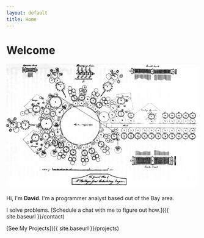 ```yaml
---
layout: default
title: Home
---
```


# Welcome
![alt text](image-1.png)

Hi, I'm **David**. I'm a programmer analyst based out of the Bay area. 

I solve problems. [Schedule a chat with me to figure out how.]({{ site.baseurl }}/contact)

[See My Projects]({{ site.baseurl }}/projects)

